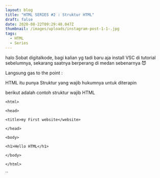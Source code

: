 ```yaml
---
layout: blog
title: "HTML SERIES #2 : Struktur HTML"
draft: false
date: 2020-08-22T09:29:48.047Z
thumbnail: /images/uploads/instagram-post-1-1-.jpg
tags:
  - HTML
  - Series
---
```

halo Sobat digitalkode, bagi kalian yg tadi baru aja install VSC di tutorial sebelumnya, sekarang saatnya berperang di medan sebenarnya :smiling_imp:

Langsung gas to the point :

HTML itu punya Struktur yang wajib hukumnya untuk diterapin

berikut adalah contoh struktur wajib HTML

`<html>`

`<head>`

`<title>my First website</website>`

`</head>`

`<body>`

`<h1>Hello HTML</h1>`

`</body>`

`</html>`

``